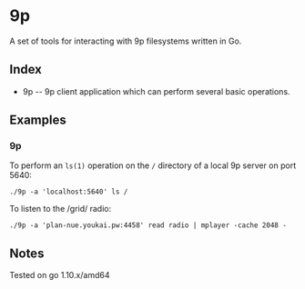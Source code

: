 # 9p

A set of tools for interacting with 9p filesystems written in Go.

## Index

* 9p -- 9p client application which can perform several basic operations.

## Examples

### 9p

To perform an `ls(1)` operation on the `/` directory of a local 9p server on port 5640:

	./9p -a 'localhost:5640' ls /

To listen to the /grid/ radio:

	./9p -a 'plan-nue.youkai.pw:4458' read radio | mplayer -cache 2048 -

## Notes

Tested on go 1.10.x/amd64

